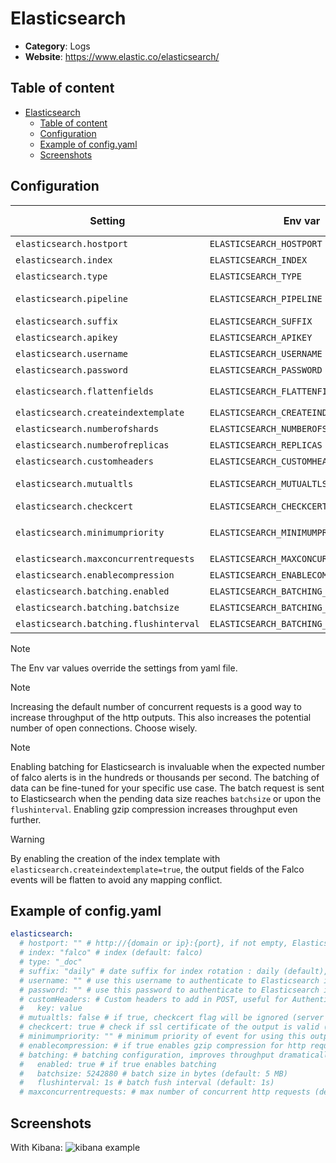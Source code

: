 # Elasticsearch

- **Category**: Logs
- **Website**: https://www.elastic.co/elasticsearch/

## Table of content

- [Elasticsearch](#elasticsearch)
  - [Table of content](#table-of-content)
  - [Configuration](#configuration)
  - [Example of config.yaml](#example-of-configyaml)
  - [Screenshots](#screenshots)

## Configuration

|               Setting                 |               Env var                  |  Default value   |                                                             Description                                                             |
| ------------------------------------- | -------------------------------------- | ---------------- | ----------------------------------------------------------------------------------------------------------------------------------- |
| `elasticsearch.hostport`              | `ELASTICSEARCH_HOSTPORT`               |                  | http://{domain or ip}:{port}, if not empty, Elasticsearch output is **enabled**                                                     |
| `elasticsearch.index`                 | `ELASTICSEARCH_INDEX`                  | `falco`          | Index                                                                                                                               |
| `elasticsearch.type`                  | `ELASTICSEARCH_TYPE`                   | `_doc`           | Index                                                                                                                               |
| `elasticsearch.pipeline`              | `ELASTICSEARCH_PIPELINE`               |                  | Optional ingest pipeline name. Documentation: https://www.elastic.co/guide/en/elasticsearch/reference/current/ingest.html           |
| `elasticsearch.suffix`                | `ELASTICSEARCH_SUFFIX`                 | `daily`          | Date suffix for index rotation : `daily`, `monthly`, `annually`, `none`                                                             |
| `elasticsearch.apikey`                | `ELASTICSEARCH_APIKEY`                 |                  | Use this APIKey to authenticate to Elasticsearch                                                                                    |
| `elasticsearch.username`              | `ELASTICSEARCH_USERNAME`               |                  | Use this username to authenticate to Elasticsearch                                                                                  |
| `elasticsearch.password`              | `ELASTICSEARCH_PASSWORD`               |                  | Use this password to authenticate to Elasticsearch                                                                                  |
| `elasticsearch.flattenfields`         | `ELASTICSEARCH_FLATTENFIELDS`          | `false`          | Replace . by _ to avoid mapping conflicts, force to true if `createindextemplate=true`                                              |
| `elasticsearch.createindextemplate`   | `ELASTICSEARCH_CREATEINDEXTEMPLATE`    | `false`          | Create an index template                                                                                                            |
| `elasticsearch.numberofshards`        | `ELASTICSEARCH_NUMBEROFSHARDS`         | `3`              | Number of shards set by the index template                                                                                          |
| `elasticsearch.numberofreplicas`      | `ELASTICSEARCH_REPLICAS`               | `3`              | Number of replicas set by the index template                                                                                        |
| `elasticsearch.customheaders`         | `ELASTICSEARCH_CUSTOMHEADERS`          |                  | Custom headers to add in POST, useful for Authentication                                                                            |
| `elasticsearch.mutualtls`             | `ELASTICSEARCH_MUTUALTLS`              | `false`          | Authenticate to the output with TLS, if true, checkcert flag will be ignored (server cert will always be checked)                   |
| `elasticsearch.checkcert`             | `ELASTICSEARCH_CHECKCERT`              | `true`           | Check if ssl certificate of the output is valid                                                                                     |
| `elasticsearch.minimumpriority`       | `ELASTICSEARCH_MINIMUMPRIORITY`        | `""` (= `debug`) | Minimum priority of event for using this output, order is `emergency,alert,critical,error,warning,notice,informational,debug or ""` |
| `elasticsearch.maxconcurrentrequests` | `ELASTICSEARCH_MAXCONCURRENTREQUESTS`  | `1`              | Max number of concurrent requests                                                                                                   |
| `elasticsearch.enablecompression`     | `ELASTICSEARCH_ENABLECOMPRESSION`      | `false`          | Enables gzip compression                                                                                                            |
| `elasticsearch.batching.enabled`      | `ELASTICSEARCH_BATCHING_ENABLED`       | `false`          | Enables batching (utilizing Elasticsearch bulk API)                                                                                 |
| `elasticsearch.batching.batchsize`    | `ELASTICSEARCH_BATCHING_BATCHSIZE`     | `5242880`        | Batch size in bytes, default 5MB                                                                                                    |
| `elasticsearch.batching.flushinterval`| `ELASTICSEARCH_BATCHING_FLUSHINTERVAL` | `1s`             | Batch flush interval, use valid Go duration string                                                                                  |

> [!NOTE]
The Env var values override the settings from yaml file.

> [!NOTE]
Increasing the default number of concurrent requests is a good way to increase throughput of the http outputs. This also increases the potential number of open connections. Choose wisely.

> [!NOTE]
Enabling batching for Elasticsearch is invaluable when the expected number of falco alerts is in the hundreds or thousands per second. The batching of data can be fine-tuned for your specific use case. The batch request is sent to Elasticsearch when the pending data size reaches `batchsize` or upon the `flushinterval`.
Enabling gzip compression increases throughput even further.

> [!WARNING]
By enabling the creation of the index template with `elasticsearch.createindextemplate=true`, the output fields of the Falco events will be flatten to avoid any mapping conflict.

## Example of config.yaml

```yaml
elasticsearch:
  # hostport: "" # http://{domain or ip}:{port}, if not empty, Elasticsearch output is enabled
  # index: "falco" # index (default: falco)
  # type: "_doc"
  # suffix: "daily" # date suffix for index rotation : daily (default), monthly, annually, none
  # username: "" # use this username to authenticate to Elasticsearch if the username is not empty (default: "")
  # password: "" # use this password to authenticate to Elasticsearch if the password is not empty (default: "")
  # customHeaders: # Custom headers to add in POST, useful for Authentication
  #   key: value
  # mutualtls: false # if true, checkcert flag will be ignored (server cert will always be checked)
  # checkcert: true # check if ssl certificate of the output is valid (default: true)
  # minimumpriority: "" # minimum priority of event for using this output, order is emergency|alert|critical|error|warning|notice|informational|debug or "" (default)
  # enablecompression: # if true enables gzip compression for http requests (default: false)
  # batching: # batching configuration, improves throughput dramatically utilizing _bulk Elasticsearch API
  #   enabled: true # if true enables batching
  #   batchsize: 5242880 # batch size in bytes (default: 5 MB)
  #   flushinterval: 1s # batch fush interval (default: 1s)
  # maxconcurrentrequests: # max number of concurrent http requests (default: 1)
```

## Screenshots

With Kibana:
![kibana example](images/kibana.png)
